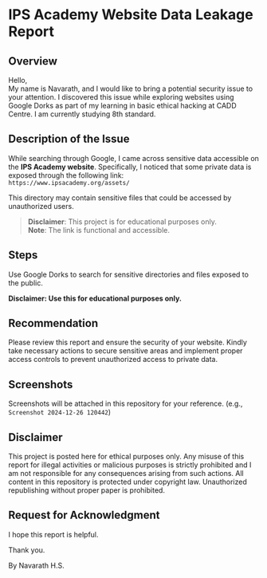 # IPS Academy Website Data Leakage Report

## Overview
Hello,  
My name is Navarath, and I would like to bring a potential security issue to your attention. I discovered this issue while exploring websites using Google Dorks as part of my learning in basic ethical hacking at CADD Centre. I am currently studying 8th standard.

## Description of the Issue
While searching through Google, I came across sensitive data accessible on the **IPS Academy website**. Specifically, I noticed that some private data is exposed through the following link:  
`https://www.ipsacademy.org/assets/`

This directory may contain sensitive files that could be accessed by unauthorized users.

> **Disclaimer**: This project is for educational purposes only.  
> **Note**: The link is functional and accessible.

## Steps
Use Google Dorks to search for sensitive directories and files exposed to the public. 

**Disclaimer: Use this for educational purposes only.**

## Recommendation
Please review this report and ensure the security of your website. Kindly take necessary actions to secure sensitive areas and implement proper access controls to prevent unauthorized access to private data.

## Screenshots
Screenshots will be attached in this repository for your reference. (e.g., `Screenshot 2024-12-26 120442`)

## Disclaimer
This project is posted here for ethical purposes only. Any misuse of this report for illegal activities or malicious purposes is strictly prohibited and I am not responsible for any consequences arising from such actions. All content in this repository is protected under copyright law. Unauthorized republishing without proper paper is prohibited.

## Request for Acknowledgment
I hope this report is helpful.

Thank you.  

By Navarath H.S.
